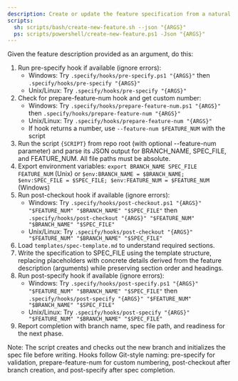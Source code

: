 ```yaml
---
description: Create or update the feature specification from a natural language feature description.
scripts:
  sh: scripts/bash/create-new-feature.sh --json "{ARGS}"
  ps: scripts/powershell/create-new-feature.ps1 -Json "{ARGS}"
---
```


Given the feature description provided as an argument, do this:

1. Run pre-specify hook if available (ignore errors):
   - Windows: Try `.specify/hooks/pre-specify.ps1 "{ARGS}"` then `.specify/hooks/pre-specify "{ARGS}"`
   - Unix/Linux: Try `.specify/hooks/pre-specify "{ARGS}"`
2. Check for prepare-feature-num hook and get custom number:
   - Windows: Try `.specify/hooks/prepare-feature-num.ps1 "{ARGS}"` then `.specify/hooks/prepare-feature-num "{ARGS}"`
   - Unix/Linux: Try `.specify/hooks/prepare-feature-num "{ARGS}"`
   - If hook returns a number, use `--feature-num $FEATURE_NUM` with the script
3. Run the script `{SCRIPT}` from repo root (with optional --feature-num parameter) and parse its JSON output for BRANCH_NAME, SPEC_FILE, and FEATURE_NUM. All file paths must be absolute.
4. Export environment variables: `export BRANCH_NAME SPEC_FILE FEATURE_NUM` (Unix) or `$env:BRANCH_NAME = $BRANCH_NAME; $env:SPEC_FILE = $SPEC_FILE; $env:FEATURE_NUM = $FEATURE_NUM` (Windows)
5. Run post-checkout hook if available (ignore errors):
   - Windows: Try `.specify/hooks/post-checkout.ps1 "{ARGS}" "$FEATURE_NUM" "$BRANCH_NAME" "$SPEC_FILE"` then `.specify/hooks/post-checkout "{ARGS}" "$FEATURE_NUM" "$BRANCH_NAME" "$SPEC_FILE"`
   - Unix/Linux: Try `.specify/hooks/post-checkout "{ARGS}" "$FEATURE_NUM" "$BRANCH_NAME" "$SPEC_FILE"`
6. Load `templates/spec-template.md` to understand required sections.
7. Write the specification to SPEC_FILE using the template structure, replacing placeholders with concrete details derived from the feature description (arguments) while preserving section order and headings.
8. Run post-specify hook if available (ignore errors):
   - Windows: Try `.specify/hooks/post-specify.ps1 "{ARGS}" "$FEATURE_NUM" "$BRANCH_NAME" "$SPEC_FILE"` then `.specify/hooks/post-specify "{ARGS}" "$FEATURE_NUM" "$BRANCH_NAME" "$SPEC_FILE"`
   - Unix/Linux: Try `.specify/hooks/post-specify "{ARGS}" "$FEATURE_NUM" "$BRANCH_NAME" "$SPEC_FILE"`
9. Report completion with branch name, spec file path, and readiness for the next phase.

Note: The script creates and checks out the new branch and initializes the spec file before writing. Hooks follow Git-style naming: pre-specify for validation, prepare-feature-num for custom numbering, post-checkout after branch creation, and post-specify after spec completion.
